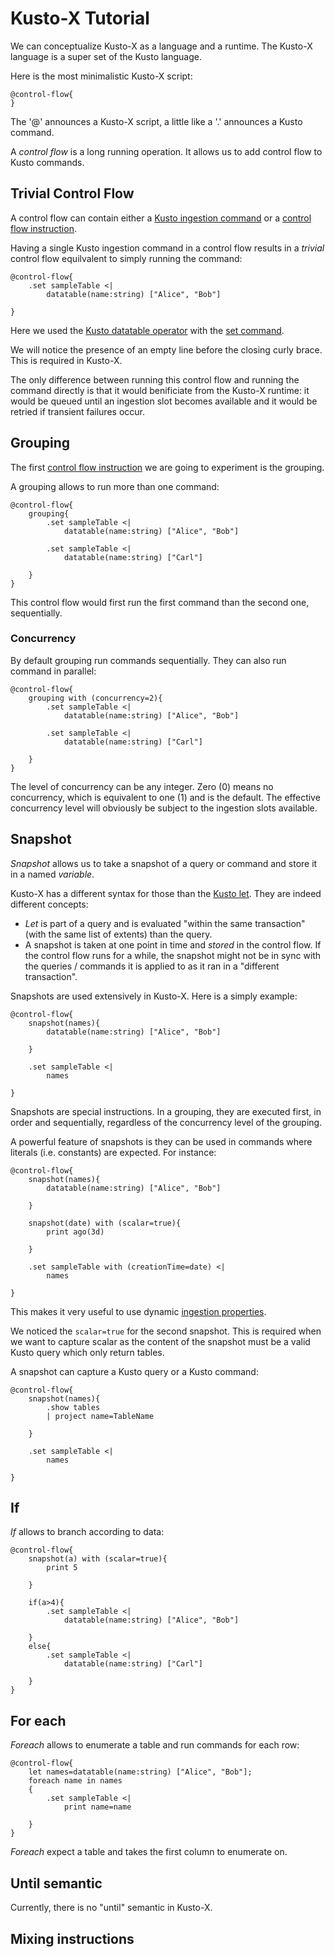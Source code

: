 # Kusto-X Tutorial

We can conceptualize Kusto-X as a language and a runtime.  The Kusto-X language is a super set of the Kusto language.

Here is the most minimalistic Kusto-X script:

```kusto
@control-flow{
}
```

The '@' announces a Kusto-X script, a little like a '.' announces a Kusto command.

A *control flow* is a long running operation.  It allows us to add control flow to Kusto commands.

## Trivial Control Flow

A control flow can contain either a [Kusto ingestion command](kusto-ingestion-commands.md) or a [control flow instruction](control-flow-instructions.md).

Having a single Kusto ingestion command in a control flow results in a *trivial* control flow equilvalent to simply running the command:

```kusto
@control-flow{
    .set sampleTable <|
        datatable(name:string) ["Alice", "Bob"]

}
```

Here we used the [Kusto datatable operator](https://docs.microsoft.com/en-us/azure/data-explorer/kusto/query/datatableoperator?pivots=azuredataexplorer) with the [set command](https://docs.microsoft.com/en-us/azure/data-explorer/kusto/management/data-ingestion/ingest-from-query).

We will notice the presence of an empty line before the closing curly brace.  This is required in Kusto-X.

The only difference between running this control flow and running the command directly is that it would benificiate from the Kusto-X runtime:  it would be queued until an ingestion slot becomes available and it would be retried if transient failures occur.

## Grouping

The first [control flow instruction](control-flow-instructions.md) we are going to experiment is the grouping.

A grouping allows to run more than one command:

```kusto
@control-flow{
    grouping{
        .set sampleTable <|
            datatable(name:string) ["Alice", "Bob"]

        .set sampleTable <|
            datatable(name:string) ["Carl"]

    }
}
```

This control flow would first run the first command than the second one, sequentially.

### Concurrency

By default grouping run commands sequentially.  They can also run command in parallel:

```kusto
@control-flow{
    grouping with (concurrency=2){
        .set sampleTable <|
            datatable(name:string) ["Alice", "Bob"]

        .set sampleTable <|
            datatable(name:string) ["Carl"]

    }
}
```

The level of concurrency can be any integer.  Zero (0) means no concurrency, which is equivalent to one (1) and is the default.  The effective concurrency level will obviously be subject to the ingestion slots available.

## Snapshot

*Snapshot* allows us to take a snapshot of a query or command and store it in a named *variable*.

Kusto-X has a different syntax for those than the [Kusto let](https://docs.microsoft.com/en-us/azure/data-explorer/kusto/query/letstatement).  They are indeed different concepts:

* *Let* is part of a query and is evaluated "within the same transaction" (with the same list of extents) than the query.
* A snapshot is taken at one point in time and *stored* in the control flow.  If the control flow runs for a while, the snapshot might not be in sync with the queries / commands it is applied to as it ran in a "different transaction".

Snapshots are used extensively in Kusto-X.  Here is a simply example:

```kusto
@control-flow{
    snapshot(names){
        datatable(name:string) ["Alice", "Bob"]

    }

    .set sampleTable <|
        names

}
```

Snapshots are special instructions.  In a grouping, they are executed first, in order and sequentially, regardless of the concurrency level of the grouping.

A powerful feature of snapshots is they can be used in commands where literals (i.e. constants) are expected.  For instance:

```kusto
@control-flow{
    snapshot(names){
        datatable(name:string) ["Alice", "Bob"]

    }

    snapshot(date) with (scalar=true){
        print ago(3d)

    }

    .set sampleTable with (creationTime=date) <|
        names

}
```

This makes it very useful to use dynamic [ingestion properties](https://docs.microsoft.com/en-us/azure/data-explorer/ingestion-properties).

We noticed the `scalar=true` for the second snapshot.  This is required when we want to capture scalar as the content of the snapshot must be a valid Kusto query which only return tables.

A snapshot can capture a Kusto query or a Kusto command:

```kusto
@control-flow{
    snapshot(names){
        .show tables 
        | project name=TableName

    }

    .set sampleTable <|
        names

}
```

## If

*If* allows to branch according to data:

```kusto
@control-flow{
    snapshot(a) with (scalar=true){
        print 5

    }

    if(a>4){
        .set sampleTable <|
            datatable(name:string) ["Alice", "Bob"]

    }
    else{
        .set sampleTable <|
            datatable(name:string) ["Carl"]

    }
}
```

## For each

*Foreach* allows to enumerate a table and run commands for each row:

```kusto
@control-flow{
    let names=datatable(name:string) ["Alice", "Bob"];
    foreach name in names
    {
        .set sampleTable <|
            print name=name

    }
}
```

*Foreach* expect a table and takes the first column to enumerate on.

## Until semantic

Currently, there is no "until" semantic in Kusto-X.

## Mixing instructions